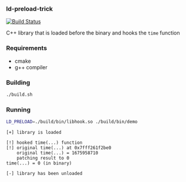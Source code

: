 ### ld-preload-trick

[![Build Status](https://github.com/StackOverflowExcept1on/ld-preload-trick/actions/workflows/ci.yml/badge.svg)](https://github.com/StackOverflowExcept1on/ld-preload-trick/actions/workflows/ci.yml)

C++ library that is loaded before the binary and hooks the `time` function

### Requirements

- cmake
- g++ compiler

### Building

```bash
./build.sh
```

### Running

```bash
LD_PRELOAD=./build/bin/libhook.so ./build/bin/demo
```

```
[+] library is loaded

[!] hooked time(...) function
[!] original time(...) at 0x7fff261f2be0
    original time(...) = 1675958710
    patching result to 0
time(...) = 0 (in binary)

[-] library has been unloaded
```
